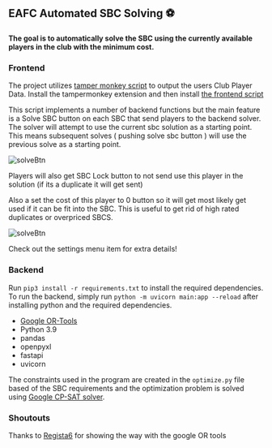 ## EAFC Automated SBC Solving ⚽

#### The goal is to automatically solve the SBC using the currently available players in the club with the minimum cost.

### Frontend
The project utilizes [tamper monkey script](https://www.tampermonkey.net/) to output the users Club Player Data.
Install the tampermonkey extension and then install [the frontend script](https://github.com/titiroMonkey/Auto-SBC/blob/main/tampermonkey-ai-sbc.user.js)

This script implements a number of backend functions but the main feature is a Solve SBC button on each SBC that send players to the backend solver. The solver will attempt to use the current sbc solution as a starting point. This means subsequent solves ( pushing solve sbc button ) will use the previous solve as a starting point.

![solveBtn](https://github.com/titiroMonkey/Auto-SBC/blob/main/pictures/solveBtn.jpg?raw=true)

Players will also get SBC Lock button to not send use this player in the solution (if its a duplicate it will get sent)

Also a set the cost of this player to 0 button so it will get most likely get used if it can be fit into the SBC.
This is useful to get rid of high rated duplicates or overpriced SBCS.

![solveBtn](https://github.com/titiroMonkey/Auto-SBC/blob/main/pictures/Player.jpg?raw=true)

Check out the settings menu item for extra details!

### Backend

Run `pip3 install -r requirements.txt` to install the required dependencies.
To run the backend, simply run `python -m uvicorn main:app --reload` after installing python and the required dependencies.
- [Google OR-Tools](https://github.com/google/or-tools)
- Python 3.9
- pandas
- openpyxl
- fastapi
- uvicorn

The constraints used in the program are created in the `optimize.py` file based of the SBC requirements and the optimization problem is solved using [Google CP-SAT solver](https://developers.google.com/optimization/cp/cp_solver).

### Shoutouts
Thanks to [Regista6](https://github.com/Regista6) for showing the way with the google OR tools
